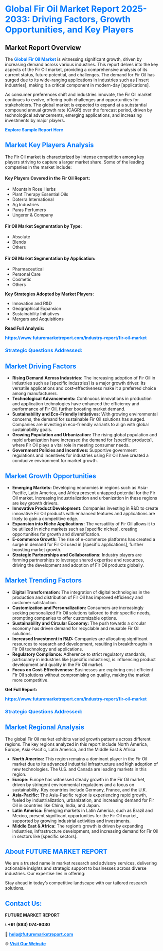 <h1 style="color: #007BFF;">Global Fir Oil Market Report 2025-2033: Driving Factors, Growth Opportunities, and Key Players</h1>

<section id="overview">
<h2>Market Report Overview</h2>
<p>The <a href="https://www.futuremarketreport.com/industry-report/fir-oil-market" style="color: #007BFF; text-decoration: none;"><strong>Global Fir Oil Market</strong></a> is witnessing significant growth, driven by increasing demand across various industries. This report delves into the key aspects of the Fir Oil market, providing a comprehensive analysis of its current status, future potential, and challenges. The demand for Fir Oil has surged due to its wide-ranging applications in industries such as [insert industries], making it a critical component in modern-day [applications].</p>
<p>As consumer preferences shift and industries innovate, the Fir Oil market continues to evolve, offering both challenges and opportunities for stakeholders. The global market is expected to expand at a substantial compound annual growth rate (CAGR) over the forecast period, driven by technological advancements, emerging applications, and increasing investments by major players.</p>
</section>

<section id="overview">
<p><a href="https://www.futuremarketreport.com/request-sample/reportId=31325" style="color: #007BFF; text-decoration: none;"><strong>Explore Sample Report Here</strong></a></p>
</section>

<section id="key-players">
<h2 style="color: #007BFF;">Market Key Players Analysis</h2>
<p>The Fir Oil market is characterized by intense competition among key players striving to capture a larger market share. Some of the leading companies in the market include:</p>
<h4>Key Players Covered in the Fir Oil Report:</h4>
<ul><li>Mountain Rose Herbs</li><li>Plant Therapy Essential Oils</li><li>Doterra International</li><li>Ag Industries</li><li>Paras Perfumers</li><li>Ungerer &amp; Company</li></ul>
<h4>Fir Oil Market Segmentation by Type:</h4>
<ul><li>Absolute</li><li>Blends</li><li>Others</li></ul>

<h4>Fir Oil Market Segmentation by Application:</h4>
<ul><li>Pharmaceutical</li><li>Personal Care</li><li>Cosmetic</li><li>Others</li></ul>
<p><strong>Key Strategies Adopted by Market Players:</strong></p>
<ul>
<li>Innovation and R&D</li>
<li>Geographical Expansion</li>
<li>Sustainability Initiatives</li>
<li>Mergers and Acquisitions</li>
</ul>
</section>

<section>
<p><strong>Read Full Analysis: </strong></p><a href="https://www.futuremarketreport.com/industry-report/fir-oil-market" style="color: #007BFF; text-decoration: none;"><strong>https://www.futuremarketreport.com/industry-report/fir-oil-market</strong></a>
<h3 style="color: #007BFF;">Strategic Questions Addressed:</h3>
</section>

<section id="driving-factors">
<h2 style="color: #007BFF;">Market Driving Factors</h2>
<ul>
<li><strong>Rising Demand Across Industries:</strong> The increasing adoption of Fir Oil in industries such as [specific industries] is a major growth driver. Its versatile applications and cost-effectiveness make it a preferred choice among manufacturers.</li>
<li><strong>Technological Advancements:</strong> Continuous innovations in production and application technologies have enhanced the efficiency and performance of Fir Oil, further boosting market demand.</li>
<li><strong>Sustainability and Eco-Friendly Initiatives:</strong> With growing environmental concerns, the demand for sustainable Fir Oil solutions has surged. Companies are investing in eco-friendly variants to align with global sustainability goals.</li>
<li><strong>Growing Population and Urbanization:</strong> The rising global population and rapid urbanization have increased the demand for [specific products], where Fir Oil plays a vital role in meeting consumer needs.</li>
<li><strong>Government Policies and Incentives:</strong> Supportive government regulations and incentives for industries using Fir Oil have created a conducive environment for market growth.</li>
</ul>
</section>

<section id="growth-opportunities">
<h2 style="color: #007BFF;">Market Growth Opportunities</h2>
<ul>
<li><strong>Emerging Markets:</strong> Developing economies in regions such as Asia-Pacific, Latin America, and Africa present untapped potential for the Fir Oil market. Increasing industrialization and urbanization in these regions are key growth drivers.</li>
<li><strong>Innovative Product Development:</strong> Companies investing in R&D to create innovative Fir Oil products with enhanced features and applications are likely to gain a competitive edge.</li>
<li><strong>Expansion into Niche Applications:</strong> The versatility of Fir Oil allows it to be utilized in niche markets such as [specific niches], creating opportunities for growth and diversification.</li>
<li><strong>E-commerce Growth:</strong> The rise of e-commerce platforms has created a surge in demand for Fir Oil used in [specific applications], further boosting market growth.</li>
<li><strong>Strategic Partnerships and Collaborations:</strong> Industry players are forming partnerships to leverage shared expertise and resources, driving the development and adoption of Fir Oil products globally.</li>
</ul>
</section>

<section id="trending-factors">
<h2 style="color: #007BFF;">Market Trending Factors</h2>
<ul>
<li><strong>Digital Transformation:</strong> The integration of digital technologies in the production and distribution of Fir Oil has improved efficiency and customer satisfaction.</li>
<li><strong>Customization and Personalization:</strong> Consumers are increasingly seeking personalized Fir Oil solutions tailored to their specific needs, prompting companies to offer customizable options.</li>
<li><strong>Sustainability and Circular Economy:</strong> The push towards a circular economy has driven demand for recyclable and reusable Fir Oil solutions.</li>
<li><strong>Increased Investment in R&D:</strong> Companies are allocating significant resources to research and development, resulting in breakthroughs in Fir Oil technology and applications.</li>
<li><strong>Regulatory Compliance:</strong> Adherence to strict regulatory standards, particularly in industries like [specific industries], is influencing product development and quality in the Fir Oil market.</li>
<li><strong>Focus on Cost-Effectiveness:</strong> Businesses are exploring cost-efficient Fir Oil solutions without compromising on quality, making the market more competitive.</li>
</ul>
</section>

<section>
<p><strong>Get Full Report: </strong></p><a href="https://www.futuremarketreport.com/industry-report/fir-oil-market" style="color: #007BFF; text-decoration: none;"><strong>https://www.futuremarketreport.com/industry-report/fir-oil-market</strong></a>
<h3 style="color: #007BFF;">Strategic Questions Addressed:</h3>
</section>


<section id="regional-analysis">
<h2 style="color: #007BFF;">Market Regional Analysis</h2>
<p>The global Fir Oil market exhibits varied growth patterns across different regions. The key regions analyzed in this report include North America, Europe, Asia-Pacific, Latin America, and the Middle East & Africa:</p>
<ul>
<li><strong>North America:</strong> This region remains a dominant player in the Fir Oil market due to its advanced industrial infrastructure and high adoption of new technologies. The U.S. and Canada are leading markets in this region.</li>
<li><strong>Europe:</strong> Europe has witnessed steady growth in the Fir Oil market, driven by stringent environmental regulations and a focus on sustainability. Key countries include Germany, France, and the U.K.</li>
<li><strong>Asia-Pacific:</strong> The Asia-Pacific region is experiencing rapid growth, fueled by industrialization, urbanization, and increasing demand for Fir Oil in countries like China, India, and Japan.</li>
<li><strong>Latin America:</strong> Emerging markets in Latin America, such as Brazil and Mexico, present significant opportunities for the Fir Oil market, supported by growing industrial activities and investments.</li>
<li><strong>Middle East & Africa:</strong> The region’s growth is driven by expanding industries, infrastructure development, and increasing demand for Fir Oil in sectors like [specific sectors].</li>
</ul>
</section>

<footer>
<h2 style="color: #007BFF;">About FUTURE MARKET REPORT</h2>
<p>We are a trusted name in market research and advisory services, delivering actionable insights and strategic support to businesses across diverse industries. Our expertise lies in offering:</p>

<p>Stay ahead in today’s competitive landscape with our tailored research solutions.</p>

<h2 style="color: #007BFF;">Contact Us:</h2>
<p><strong>FUTURE MARKET REPORT</strong></p>
<p>📞 <strong>+91 (883) 074-8030</strong></p>
<p>📧 <strong><a href="mailto:help@futuremarketreport.com" style="color: #007BFF;">help@futuremarketreport.com</a></strong></p>
<p>🌐 <strong><a href="https://www.futuremarketreport.com/" style="color: #007BFF;">Visit Our Website</a></strong></p>
</footer>